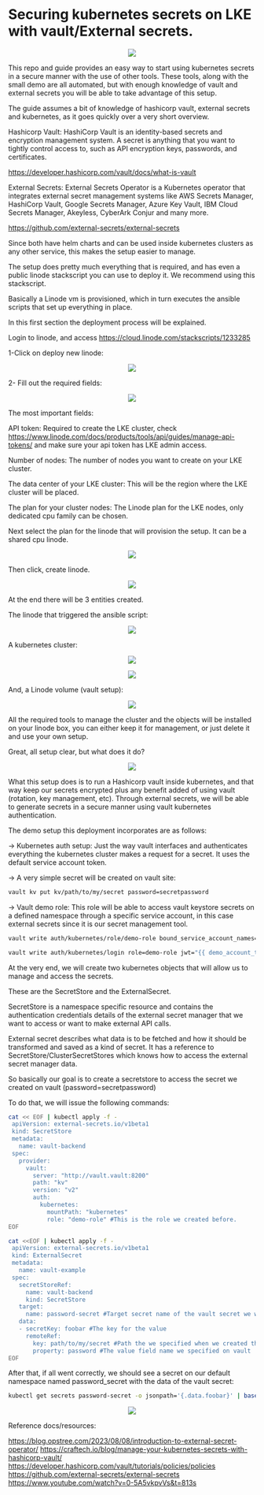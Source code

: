 # Securing kubernetes secrets on LKE with vault/External secrets.

<p align="center">
  <img src="img/1.png" />
</p>

This repo and guide provides an easy way to start using kubernetes secrets in a secure manner with the use of other tools. These tools, along with the small demo are all automated, but with enough knowledge of vault and external secrets you will be able to take advantage of this setup.

The guide assumes a bit of knowledge of hashicorp vault, external secrets and kubernetes, as it goes quickly over a very short overview.

Hashicorp Vault: HashiCorp Vault is an identity-based secrets and encryption management system. A secret is anything that you want to tightly control access to, such as API encryption keys, passwords, and certificates.

https://developer.hashicorp.com/vault/docs/what-is-vault

External Secrets: External Secrets Operator is a Kubernetes operator that integrates external secret management systems like AWS Secrets Manager, HashiCorp Vault, Google Secrets Manager, Azure Key Vault, IBM Cloud Secrets Manager, Akeyless, CyberArk Conjur and many more.

https://github.com/external-secrets/external-secrets

Since both have helm charts and can be used inside kubernetes clusters as any other service, this makes the setup easier to manage.

The setup does pretty much everything that is required, and has even a public linode stackscript you can use to deploy it. We recommend using this stackscript.

Basically a Linode vm is provisioned, which in turn executes the ansible scripts that set up everything in place.

In this first section the deployment process will be explained.

Login to linode, and access https://cloud.linode.com/stackscripts/1233285

1-Click on deploy new linode:

<p align="center">
  <img src="img/2.jpg" />
</p>

2- Fill out the required fields:

<p align="center">
  <img src="img/3.jpg" />
</p>

The most important fields:

API token: Required to create the LKE cluster, check https://www.linode.com/docs/products/tools/api/guides/manage-api-tokens/ and make sure your api token has LKE admin access.

Number of nodes: The number of nodes you want to create on your LKE cluster.

The data center of your LKE cluster: This will be the region where the LKE cluster will be placed.

The plan for your cluster nodes: The Linode plan for the LKE nodes, only dedicated cpu family can be chosen.

Next select the plan for the linode that will provision the setup. It can be a shared cpu linode.

<p align="center">
  <img src="img/4.jpg" />
</p>


Then click, create linode.

<p align="center">
  <img src="img/8.jpg" />
</p>

At the end there will be 3 entities created.

The linode that triggered the ansible script:

<p align="center">
  <img src="img/7.jpg" />
</p>

A kubernetes cluster:

<p align="center">
  <img src="img/5.jpg" />
</p>

<p align="center">
  <img src="img/6.jpg" />
</p>

And, a  Linode volume (vault setup):

<p align="center">
  <img src="img/9.jpg" />
</p>

All the required tools to manage the cluster and the objects will be installed on your linode box, you can either keep it for management, or just delete it and use your own setup.

Great, all setup clear, but what does it do?

<p align="center">
  <img src="img/10.png" />
</p>

What this setup does is to run a Hashicorp vault inside kubernetes, and that way keep our secrets encrypted plus any benefit added of using vault (rotation, key management, etc). Through external secrets, we will be able to generate secrets in a secure manner using vault kubernetes authentication.

The demo setup this deployment incorporates are as follows:

-> Kubernetes auth setup: Just the way vault interfaces and authenticates everything the kubernetes cluster makes a request for a secret. It uses the default service account token.

→ A very simple secret will be created on vault site:

``` bash
vault kv put kv/path/to/my/secret password=secretpassword
```

→ Vault demo role: This role will be able to access vault keystore secrets on a defined namespace through a specific service account, in this case external secrets since it is our secret management tool.

``` bash
vault write auth/kubernetes/role/demo-role bound_service_account_names=external-secrets bound_service_account_namespaces=external-secrets policies=demo-policy ttl=24h
```

``` bash
vault write auth/kubernetes/login role=demo-role jwt="{{ demo_account_token }}" iss=https://kubernetes.vault.svc.cluster.local
```

At the very end, we will create two kubernetes objects that will allow us to manage and access the secrets.

These are the SecretStore and the ExternalSecret. 

SecretStore is a namespace specific resource and contains the authentication credentials details of the external secret manager that we want to access or want to make external API calls.

External secret describes what data is to be fetched and how it should be transformed and saved as a kind of secret. It has a reference to SecretStore/ClusterSecretStores which knows how to access the external secret manager data.

So basically our goal is to create a secretstore to access the secret we created on vault (password=secretpassword)

To do that, we will issue the following commands:

``` bash
cat << EOF | kubectl apply -f -
 apiVersion: external-secrets.io/v1beta1
 kind: SecretStore
 metadata:
   name: vault-backend
 spec:
   provider:
     vault:
       server: "http://vault.vault:8200"
       path: "kv"
       version: "v2"
       auth:
         kubernetes:
           mountPath: "kubernetes"
           role: "demo-role" #This is the role we created before.
EOF
```

``` bash
cat <<EOF | kubectl apply -f -
 apiVersion: external-secrets.io/v1beta1
 kind: ExternalSecret
 metadata:
   name: vault-example
 spec:
   secretStoreRef:
     name: vault-backend
     kind: SecretStore
   target:
     name: password-secret #Target secret name of the vault secret we will pull
   data:
   - secretKey: foobar #The key for the value
     remoteRef:
       key: path/to/my/secret #Path the we specified when we created the secret on vault
       property: password #The value field name we specified on vault
EOF
```

After that, if all went correctly, we should see a secret on our default namespace named password_secret with the data of the vault secret:

``` bash
kubectl get secrets password-secret -o jsonpath='{.data.foobar}' | base64 -d
```

<p align="center">
  <img src="img/11.jpg" />
</p>

Reference docs/resources:

https://blog.opstree.com/2023/08/08/introduction-to-external-secret-operator/
https://craftech.io/blog/manage-your-kubernetes-secrets-with-hashicorp-vault/
https://developer.hashicorp.com/vault/tutorials/policies/policies
https://github.com/external-secrets/external-secrets
https://www.youtube.com/watch?v=0-5A5vkpvVs&t=813s


